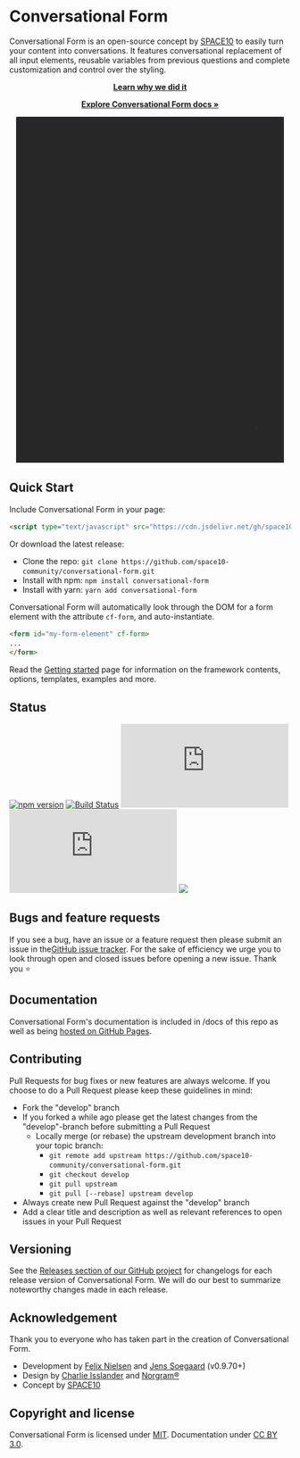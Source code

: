 # Conversational Form

Conversational Form is an open-source concept by [SPACE10](https://www.space10.io) to easily turn your content into conversations. It features conversational replacement of all input elements, reusable variables from previous questions and complete customization and control over the styling.

<p align="center">
	<a href="https://medium.com/conversational-interfaces/introducing-the-conversational-form-c3166eb2ee2f#.yq5axcfcq"><strong>Learn why we did it</strong></a>
</p>
<p align="center">
	<a href="https://space10-community.github.io/conversational-form/docs/1.0.0/"><strong>Explore Conversational Form docs »</strong></a>
</p>
<p align="center">
	<img src="https://raw.githubusercontent.com/space10-community/conversational-form/develop/docs/1.0.0/assets/cf-demo.gif" />
</p>

## Quick Start

Include Conversational Form in your page:

```html
<script type="text/javascript" src="https://cdn.jsdelivr.net/gh/space10-community/conversational-form@1.0.0/dist/conversational-form.min.js" crossorigin></script>
```
Or download the latest release:
- Clone the repo: ````git clone https://github.com/space10-community/conversational-form.git````
- Install with npm: ````npm install conversational-form````
- Install with yarn: ````yarn add conversational-form````

Conversational Form will automatically look through the DOM for a form element with the attribute `cf-form`, and auto-instantiate.
```html
<form id="my-form-element" cf-form>
...
</form>
```

Read the [Getting started](https://space10-community.github.io/conversational-form/docs/1.0.0/getting-started/) page for information on the framework contents, options, templates, examples and more.

## Status
[![npm version](https://img.shields.io/npm/v/conversational-form.svg)](https://www.npmjs.com/package/conversational-form)
[![Build Status](https://travis-ci.org/space10-community/conversational-form.svg?branch=develop)](https://travis-ci.org/space10-community/conversational-form)
[![JS gzip size](http://img.badgesize.io/space10-community/conversational-form/master/dist/conversational-form.min.js?compression=gzip&label=JS+gzip+size)](https://github.com/space10-community/conversational-form/blob/master/dist/conversational-form.min.js)
[![CSS gzip size](http://img.badgesize.io/space10-community/conversational-form/master/dist/conversational-form.min.css?compression=gzip&label=CSS+gzip+size)](https://github.com/space10-community/conversational-form/blob/master/dist/conversational-form.min.css)
[![](https://data.jsdelivr.com/v1/package/npm/conversational-form/badge)](https://www.jsdelivr.com/package/npm/conversational-form)


## Bugs and feature requests
If you see a bug, have an issue or a feature request then please submit an issue in the<a href="https://github.com/space10-community/conversational-form/issues">GitHub issue tracker</a>. For the sake of efficiency we urge you to look through open and closed issues before opening a new issue. Thank you ⭐

## Documentation
Conversational Form's documentation is included in /docs of this repo as well as being <a href="https://space10-community.github.io/conversational-form/docs/">hosted on GitHub Pages</a>.

## Contributing
Pull Requests for bug fixes or new features are always welcome. If you choose to do a Pull Request please keep these guidelines in mind:
- Fork the "develop" branch
- If you forked a while ago please get the latest changes from the "develop"-branch before submitting a Pull Request
	- Locally merge (or rebase) the upstream development branch into your topic branch:
		- ````git remote add upstream https://github.com/space10-community/conversational-form.git````
		- ````git checkout develop````
		- ````git pull upstream````
		- ````git pull [--rebase] upstream develop````
- Always create new Pull Request against the "develop" branch
- Add a clear title and description as well as relevant references to open issues in your Pull Request

## Versioning
See the <a href="https://github.com/space10-community/conversational-form/releases">Releases section of our GitHub project</a> for changelogs for each release version of Conversational Form. We will do our best to summarize noteworthy changes made in each release.

## Acknowledgement
Thank you to everyone who has taken part in the creation of Conversational Form.
- Development by <a href="http://twitter.com/flexmotion" target="_blank">Felix Nielsen</a> and <a href="https://jenssogaard.com/" target="_blank">Jens Soegaard</a> (v0.9.70+)
- Design by <a href="http://www.charlieisslander.com/" target="_blank">Charlie Isslander</a> and <a href="http://norgram.co/" target="_blank">Norgram®</a>
- Concept by <a href="https://space10.io" target="_blank">SPACE10</a>

## Copyright and license
Conversational Form is licensed under <a href="https://github.com/space10-community/conversational-form/blob/master/LICENSE.md" target="_blank">MIT</a>. Documentation under <a href="https://creativecommons.org/licenses/by/3.0/">CC BY 3.0</a>.
